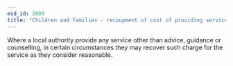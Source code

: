 ```yaml
---
esd_id: 2009
title: "Children and families - recoupment of cost of providing services etc."
---
```


Where a local authority provide any service other than advice, guidance or counselling, in certain circumstances they may recover such charge for the service as they consider reasonable.

